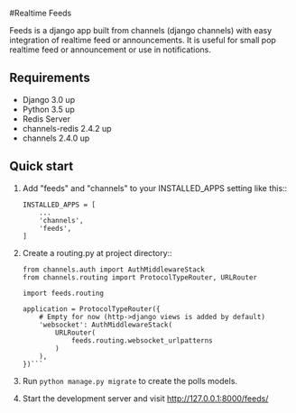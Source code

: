 #Realtime Feeds


Feeds is a django app built from channels (django channels) with easy integration of realtime feed or announcements. It is useful for small pop realtime feed or announcement or use in notifications.

## Requirements
* Django 3.0 up
* Python 3.5 up
* Redis Server
* channels-redis 2.4.2 up
* channels 2.4.0 up

Quick start
-----------

1. Add "feeds" and "channels" to your INSTALLED_APPS setting like this::
    ```
    INSTALLED_APPS = [
        ...
        'channels',
        'feeds',
    ]
    ```

2. Create a routing.py at project directory::
    ```
    from channels.auth import AuthMiddlewareStack
    from channels.routing import ProtocolTypeRouter, URLRouter

    import feeds.routing

    application = ProtocolTypeRouter({
        # Empty for now (http->django views is added by default)
        'websocket': AuthMiddlewareStack(
            URLRouter(
                feeds.routing.websocket_urlpatterns
            )
        ),
    })```

3. Run ``python manage.py migrate`` to create the polls models.

4. Start the development server and visit http://127.0.0.1:8000/feeds/

